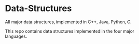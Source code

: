 # Data-Structures

All major data structures, implemented in C++, Java, Python, C.

This repo contains data structures implemented in the four major languages.
